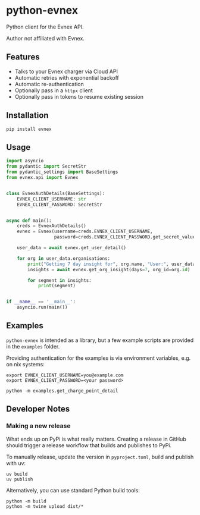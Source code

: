 # python-evnex

Python client for the Evnex API.

Author not affiliated with Evnex.

## Features 

- Talks to your Evnex charger via Cloud API
- Automatic retries with exponential backoff
- Automatic re-authentication
- Optionally pass in a `httpx` client
- Optionally pass in tokens to resume existing session

## Installation

```
pip install evnex
```


## Usage

```python
import asyncio
from pydantic import SecretStr
from pydantic_settings import BaseSettings
from evnex.api import Evnex


class EvnexAuthDetails(BaseSettings):
    EVNEX_CLIENT_USERNAME: str
    EVNEX_CLIENT_PASSWORD: SecretStr


async def main():
    creds = EvnexAuthDetails()
    evnex = Evnex(username=creds.EVNEX_CLIENT_USERNAME,
                  password=creds.EVNEX_CLIENT_PASSWORD.get_secret_value())

    user_data = await evnex.get_user_detail()

    for org in user_data.organisations:
        print("Getting 7 day insight for", org.name, "User:", user_data.name)
        insights = await evnex.get_org_insight(days=7, org_id=org.id)

        for segment in insights:
            print(segment)


if __name__ == '__main__':
    asyncio.run(main())
```

## Examples

`python-evnex` is intended as a library, but a few example scripts are provided in the `examples` folder.

Providing authentication for the examples is via environment variables, e.g. on nix systems:

```
export EVNEX_CLIENT_USERNAME=you@example.com
export EVNEX_CLIENT_PASSWORD=<your password>

python -m examples.get_charge_point_detail
```

## Developer Notes

### Making a new release

What ends up on PyPi is what really matters. Creating a release in GitHub should 
trigger a release workflow that builds and publishes to PyPi.

To manually release, update the version in `pyproject.toml`, build and publish with uv:

```shell
uv build
uv publish
```

Alternatively, you can use standard Python build tools:

```shell
python -m build
python -m twine upload dist/*
```
